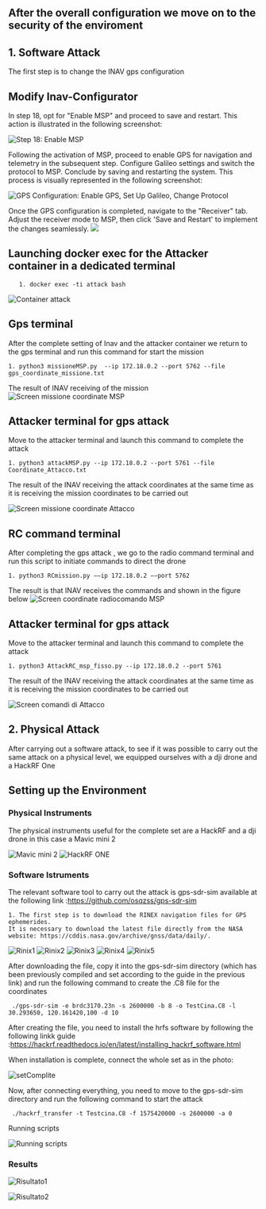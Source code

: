 ## After the overall configuration we move on to the security of the enviroment

## 1. Software Attack

The first step is to change the INAV gps configuration

## Modify Inav-Configurator

In step 18, opt for "Enable MSP" and proceed to save and restart. This action is illustrated in the following screenshot:

![Step 18: Enable MSP](https://github.com/NS-unina/GCAP_Mod/blob/main/INAV_Flight_controller/Screen_attacco/attack1.png)

Following the activation of MSP, proceed to enable GPS for navigation and telemetry in the subsequent step. Configure Galileo settings and switch the protocol to MSP. Conclude by saving and restarting the system. This process is visually represented in the following screenshot:

![GPS Configuration: Enable GPS, Set Up Galileo, Change Protocol](https://github.com/NS-unina/GCAP_Mod/blob/main/INAV_Flight_controller/Screen_attacco/attack2.png)

Once the GPS configuration is completed, navigate to the "Receiver" tab. Adjust the receiver mode to MSP, then click 'Save and Restart' to implement the changes seamlessly.
![](https://github.com/NS-unina/GCAP_Mod/blob/main/INAV_Flight_controller/screen/setrc.png)

## Launching docker exec for the Attacker container in a dedicated terminal

```
   1. docker exec -ti attack bash

```

![Container attack](https://github.com/NS-unina/GCAP_Mod/blob/main/INAV_Flight_controller/Screen_attacco/attack_terminale_3.png)

## Gps terminal

After the complete setting of Inav and the attacker container we return to the gps terminal and run this command for start the mission

```
1. python3 missioneMSP.py  --ip 172.18.0.2 --port 5762 --file gps_coordinate_missione.txt

```

The result of INAV receiving of the mission
![Screen missione coordinate MSP](https://github.com/NS-unina/GCAP_Mod/blob/main/INAV_Flight_controller/Screen_attacco/CoordinateGPS_misisone_MSP.png)

## Attacker terminal for gps attack

Move to the attacker terminal and launch this command to complete the attack

```
1. python3 attackMSP.py --ip 172.18.0.2 --port 5761 --file Coordinate_Attacco.txt

```

The result of the INAV receiving the attack coordinates at the same time as it is receiving the mission coordinates to be carried out

![Screen missione coordinate Attacco](https://github.com/NS-unina/GCAP_Mod/blob/main/INAV_Flight_controller/Screen_attacco/Coordinate_attaccante.png)

## RC command terminal

After completing the gps attack , we go to the radio command terminal and run this script to initiate commands to direct the drone

```
1. python3 RCmission.py −−ip 172.18.0.2 −−port 5762

```

The result is that INAV receives the commands and shown in the figure below
![Screen coordinate radiocomando MSP](https://github.com/NS-unina/GCAP_Mod/blob/main/INAV_Flight_controller/Screen_attacco/rcMission_panel.png)

## Attacker terminal for gps attack

Move to the attacker terminal and launch this command to complete the attack

```
1. python3 AttackRC_msp_fisso.py --ip 172.18.0.2 --port 5761

```

The result of the INAV receiving the attack coordinates at the same time as it is receiving the mission coordinates to be carried out

![Screen comandi di Attacco](https://github.com/NS-unina/GCAP_Mod/blob/main/INAV_Flight_controller/Screen_attacco/rc_attack.png)

## 2. Physical Attack

After carrying out a software attack, to see if it was possible to carry out the same attack on a physical level, we equipped ourselves with a dji drone and a HackRF One

## Setting up the Environment

### Physical Instruments

The physical instruments useful for the complete set are a HackRF and a dji drone in this case a Mavic mini 2

![Mavic mini 2](https://github.com/NS-unina/GCAP_Mod/blob/main/INAV_Flight_controller/Screen_attacco/mavicmini2-removeb.png)
![HackRF ONE](https://github.com/NS-unina/GCAP_Mod/blob/main/INAV_Flight_controller/Screen_attacco/HACKRFOneF.png)

### Software Istruments

The relevant software tool to carry out the attack is gps-sdr-sim available at the following link :https://github.com/osqzss/gps-sdr-sim

```
1. The first step is to download the RINEX navigation files for GPS ephemerides.
It is necessary to download the latest file directly from the NASA website: https://cddis.nasa.gov/archive/gnss/data/daily/.

```

![Rinix1](https://github.com/NS-unina/GCAP_Mod/blob/main/INAV_Flight_controller/Screen_attacco/Rinix1.png)
![Rinix2](https://github.com/NS-unina/GCAP_Mod/blob/main/INAV_Flight_controller/Screen_attacco/Rinix2.png)
![Rinix3](https://github.com/NS-unina/GCAP_Mod/blob/main/INAV_Flight_controller/Screen_attacco/Rinix3.png)
![Rinix4](https://github.com/NS-unina/GCAP_Mod/blob/main/INAV_Flight_controller/Screen_attacco/Rinix4.png)
![Rinix5](https://github.com/NS-unina/GCAP_Mod/blob/main/INAV_Flight_controller/Screen_attacco/Rinix5.png)

After downloading the file, copy it into the gps-sdr-sim directory (which has been previously compiled and set according to the guide in the previous link) and run the following command to create the .C8 file for the coordinates

```
 ./gps-sdr-sim -e brdc3170.23n -s 2600000 -b 8 -o TestCina.C8 -l 30.293650, 120.161420,100 -d 10

```

After creating the file, you need to install the hrfs software by following the following linkk guide :https://hackrf.readthedocs.io/en/latest/installing_hackrf_software.html

When installation is complete, connect the whole set as in the photo:

![setComplite](https://github.com/NS-unina/GCAP_Mod/blob/main/INAV_Flight_controller/Screen_attacco/set_complite.png)

Now, after connecting everything, you need to move to the gps-sdr-sim directory and run the following command to start the attack

```
 ./hackrf_transfer -t Testcina.C8 -f 1575420000 -s 2600000 -a 0

```

Running scripts

![Running scripts](https://github.com/NS-unina/GCAP_Mod/blob/main/INAV_Flight_controller/Screen_attacco/runnung_script.png)

### Results

![Risultato1](https://github.com/NS-unina/GCAP_Mod/blob/main/INAV_Flight_controller/Screen_attacco/Risultato1.png)

![Risultato2](https://github.com/NS-unina/GCAP_Mod/blob/main/INAV_Flight_controller/Screen_attacco/Risultato2.jpg)
